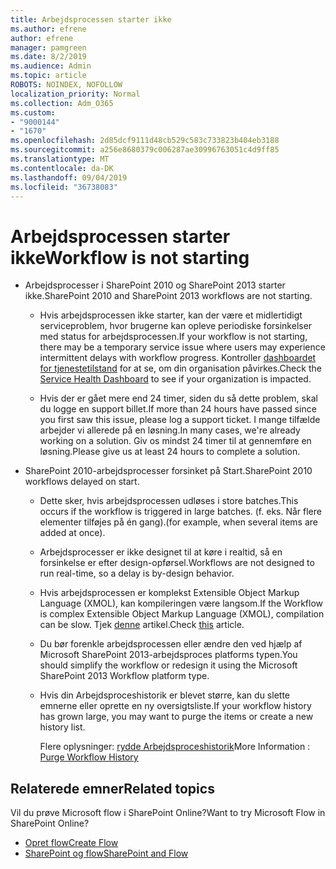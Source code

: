 ```yaml
---
title: Arbejdsprocessen starter ikke
ms.author: efrene
author: efrene
manager: pamgreen
ms.date: 8/2/2019
ms.audience: Admin
ms.topic: article
ROBOTS: NOINDEX, NOFOLLOW
localization_priority: Normal
ms.collection: Adm_O365
ms.custom:
- "9000144"
- "1670"
ms.openlocfilehash: 2d85dcf9111d48cb529c583c733823b404eb3188
ms.sourcegitcommit: a256e8680379c006287ae30996763051c4d9ff85
ms.translationtype: MT
ms.contentlocale: da-DK
ms.lasthandoff: 09/04/2019
ms.locfileid: "36738083"
---
```

# <a name="workflow-is-not-starting"></a><span data-ttu-id="fe42d-102">Arbejdsprocessen starter ikke</span><span class="sxs-lookup"><span data-stu-id="fe42d-102">Workflow is not starting</span></span>

- <span data-ttu-id="fe42d-103">Arbejdsprocesser i SharePoint 2010 og SharePoint 2013 starter ikke.</span><span class="sxs-lookup"><span data-stu-id="fe42d-103">SharePoint 2010 and SharePoint 2013 workflows are not starting.</span></span>

    - <span data-ttu-id="fe42d-104">Hvis arbejdsprocessen ikke starter, kan der være et midlertidigt serviceproblem, hvor brugerne kan opleve periodiske forsinkelser med status for arbejdsprocessen.</span><span class="sxs-lookup"><span data-stu-id="fe42d-104">If your workflow is not starting, there may be a temporary service issue where users may experience intermittent delays with workflow progress.</span></span> <span data-ttu-id="fe42d-105">Kontroller [dashboardet for tjenestetilstand](https:/admin.microsoft.com/AdminPortal/Home#/servicehealth) for at se, om din organisation påvirkes.</span><span class="sxs-lookup"><span data-stu-id="fe42d-105">Check the [Service Health Dashboard](https:/admin.microsoft.com/AdminPortal/Home#/servicehealth) to see if your organization is impacted.</span></span>

    - <span data-ttu-id="fe42d-106">Hvis der er gået mere end 24 timer, siden du så dette problem, skal du logge en support billet.</span><span class="sxs-lookup"><span data-stu-id="fe42d-106">If more than 24 hours have passed since you first saw this issue, please log a support ticket.</span></span> <span data-ttu-id="fe42d-107">I mange tilfælde arbejder vi allerede på en løsning.</span><span class="sxs-lookup"><span data-stu-id="fe42d-107">In many cases, we're already working on a solution.</span></span> <span data-ttu-id="fe42d-108">Giv os mindst 24 timer til at gennemføre en løsning.</span><span class="sxs-lookup"><span data-stu-id="fe42d-108">Please give us at least 24 hours to complete a solution.</span></span>

- <span data-ttu-id="fe42d-109">SharePoint 2010-arbejdsprocesser forsinket på Start.</span><span class="sxs-lookup"><span data-stu-id="fe42d-109">SharePoint 2010 workflows delayed on start.</span></span>

    - <span data-ttu-id="fe42d-110">Dette sker, hvis arbejdsprocessen udløses i store batches.</span><span class="sxs-lookup"><span data-stu-id="fe42d-110">This occurs if the workflow is triggered in large batches.</span></span> <span data-ttu-id="fe42d-111">(f. eks. Når flere elementer tilføjes på én gang).</span><span class="sxs-lookup"><span data-stu-id="fe42d-111">(for example, when several items are added at once).</span></span>

    - <span data-ttu-id="fe42d-112">Arbejdsprocesser er ikke designet til at køre i realtid, så en forsinkelse er efter design-opførsel.</span><span class="sxs-lookup"><span data-stu-id="fe42d-112">Workflows are not designed to run real-time, so a delay is by-design behavior.</span></span>

   -  <span data-ttu-id="fe42d-113">Hvis arbejdsprocessen er komplekst Extensible Object Markup Language (XMOL), kan kompileringen være langsom.</span><span class="sxs-lookup"><span data-stu-id="fe42d-113">If the Workflow is complex Extensible Object Markup Language (XMOL), compilation can be slow.</span></span> <span data-ttu-id="fe42d-114">Tjek [denne](https://support.microsoft.com//kb/3043697) artikel.</span><span class="sxs-lookup"><span data-stu-id="fe42d-114">Check [this](https://support.microsoft.com//kb/3043697) article.</span></span>

    - <span data-ttu-id="fe42d-115">Du bør forenkle arbejdsprocessen eller ændre den ved hjælp af Microsoft SharePoint 2013-arbejdsproces platforms typen.</span><span class="sxs-lookup"><span data-stu-id="fe42d-115">You should simplify the workflow or redesign it using the Microsoft SharePoint 2013 Workflow platform type.</span></span>

    - <span data-ttu-id="fe42d-116">Hvis din Arbejdsproceshistorik er blevet større, kan du slette emnerne eller oprette en ny oversigtsliste.</span><span class="sxs-lookup"><span data-stu-id="fe42d-116">If your workflow history has grown large, you may want to purge the items or create a new history list.</span></span>

        <span data-ttu-id="fe42d-117">Flere oplysninger: [rydde Arbejdsproceshistorik](https://blogs.technet.microsoft.com/marj/2015/08/07/sharepoint-2010-workflows-best-practice-purge-workflow-history-list-items/)</span><span class="sxs-lookup"><span data-stu-id="fe42d-117">More Information : [Purge Workflow History](https://blogs.technet.microsoft.com/marj/2015/08/07/sharepoint-2010-workflows-best-practice-purge-workflow-history-list-items/)</span></span>


## <a name="related-topics"></a><span data-ttu-id="fe42d-118">Relaterede emner</span><span class="sxs-lookup"><span data-stu-id="fe42d-118">Related topics</span></span>
<span data-ttu-id="fe42d-119">Vil du prøve Microsoft flow i SharePoint Online?</span><span class="sxs-lookup"><span data-stu-id="fe42d-119">Want to try Microsoft Flow in SharePoint Online?</span></span>
- [<span data-ttu-id="fe42d-120">Opret flow</span><span class="sxs-lookup"><span data-stu-id="fe42d-120">Create Flow</span></span>](https://support.office.com/article/Create-a-flow-for-a-list-or-library-in-SharePoint-Online-or-OneDrive-for-Business-a9c3e03b-0654-46af-a254-20252e580d01) 
- [<span data-ttu-id="fe42d-121">SharePoint og flow</span><span class="sxs-lookup"><span data-stu-id="fe42d-121">SharePoint and Flow</span></span>](https://flow.microsoft.com/blog/sharepoint-and-flow/) 


